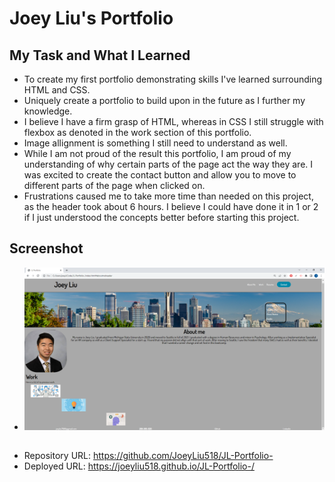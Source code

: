 # Joey Liu's Portfolio

## My Task and What I Learned
- To create my first portfolio demonstrating skills I've learned surrounding HTML and CSS. 
- Uniquely create a portfolio to build upon in the future as I further my knowledge.
- I believe I have a firm grasp of HTML, whereas in CSS I still struggle with flexbox as denoted in the work section of this portfolio.
- Image allignment is something I still need to understand as well.
- While I am not proud of the result this portfolio, I am proud of my understanding of why certain parts of the page act the way they are. I was excited to create the contact button and allow you to move to different parts of the page when clicked on.
- Frustrations caused me to take more time than needed on this project, as the header took about 6 hours. I believe I could have done it in 1 or 2 if I just understood the concepts better before starting this project.

## Screenshot 
- <img src="./Assets/images/Screenshot.png">

## 
- Repository URL: https://github.com/JoeyLiu518/JL-Portfolio-
- Deployed URL: https://joeyliu518.github.io/JL-Portfolio-/
